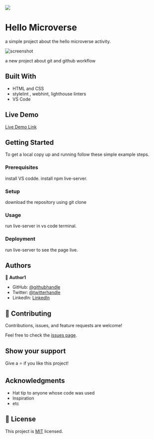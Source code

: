 ![](https://img.shields.io/badge/Microverse-blueviolet)

# Hello Microverse

a simple project about the hello microverse activity.

![screenshot](https://i.imgur.com/2I51mfI.png)

a new project about git and github workflow

## Built With

- HTML and CSS
- stylelint , webhint, lighthouse linters
- VS Code

## Live Demo

[Live Demo Link](https://i.imgur.com/2I51mfI.png)


## Getting Started

To get a local copy up and running follow these simple example steps.

### Prerequisites
install VS codde. install npm live-server.

### Setup
download the repository using git clone 

### Usage
run live-server in vs code terminal.

### Deployment
run live-server to see the page live.



## Authors

👤 **Author1**

- GitHub: [@githubhandle](https://github.com/DyaryRaoof)
- Twitter: [@twitterhandle](https://twitter.com/DyaryRaoof)
- LinkedIn: [LinkedIn](https://www.linkedin.com/in/dyary-raoof-baiz-agha-b79444155)


## 🤝 Contributing

Contributions, issues, and feature requests are welcome!

Feel free to check the [issues page](https://github.com/DyaryRaoof/hello-microverse/issues).

## Show your support

Give a ⭐️ if you like this project!

## Acknowledgments

- Hat tip to anyone whose code was used
- Inspiration
- etc

## 📝 License

This project is [MIT](./MIT.md) licensed.

